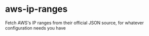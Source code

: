 # aws-ip-ranges
Fetch AWS's IP ranges from their official JSON source, for whatever configuration needs you have
